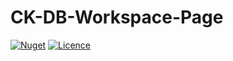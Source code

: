 # CK-DB-Workspace-Page

[![Nuget](https://img.shields.io/nuget/vpre/CK.DB.Workspace.Page.svg)](https://www.nuget.org/packages/CK.DB.Workspace.Page/)
[![Licence](https://img.shields.io/github/license/Invenietis/CK-DB-Workspace-Page.svg)](https://github.com/Invenietis/CK-DB-Workspace-Page/blob/develop/LICENSE)
